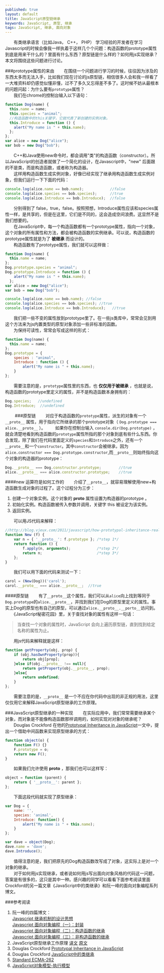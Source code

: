 ```yaml
---
published: true
layout: default
title: JavaScript原型链继承
keywords: JavaScript, 原型, 继承
tags: JavaScript, 继承, 面向对象
---
```



　　有类继承语言（比如Java，  C++， PHP） 学习经验的开发者在学习Javascript的时候会像我一样执着于这样几个个问题：构造函数的prototype属性到底是用来干什么的？里面有什么东西？原型链是什么样的？如何用js实现继承？本文将围绕这些问题进行讨论。  


###prototype属性的来由
　　在围绕一个问题进行学习的时候，往往因为涉及的东西太多而无法入手，比如我们现在讨论的js原型链，相信很多人会和我一样看了一大堆资料却仍感觉似懂非懂，过不了多久又忘得差不多了。这时候不妨从最根本的问题问起：为什么要有`prototype`属性？  
　　我们在chrome的控制台输入以下语句：  

```javascript
function Dog(name) {
  this.name = name;
  this.species = "animal";
  //构造函数中的this关键字，它就代表了新创建的实例对象。
  this.Introduce = function () {
    alert("My name is " + this.name);
  };
};
var alice = new Dog("alice");
var bob = new Dog("bob");
```
　　C++和Java使用new命令时，都会调用"类"的构造函数（constructor）。所以JavaScript的创造者就做了一个简化的设计，在Javascript中，"new" 后面跟的不是类，而是构造函数，或者称为构造器。  
　　这样用构造函数生成实例对象，好像已经实现了继承用构造函数生成实例对象，但我们运行一下下面的代码：  

```javascript
console.log(alice.name == bob.name);            //false
console.log(alice.species == bob.species);      //true
console.log(alice.Introduce == bob.Introduce);  //false
```
　　分别得到了 false，true，false。按照预想，Introduce属性应该和species属性一样，是共享的，但是在这里，它们是不同的，这会造成空间浪费。这显然不是我们想要的。  
　　在JavaScript中，每一个构造函数都有一个prototype属性，指向一个对象，这个对象的所有属性和方法，都会被构造函数的实例继承。可以说，构造函数的prototype属性就是为了 **被继承** 而设计的。  
　　构造函数有了prototype属性，我们就可以这样做：

```javascript
function Dog(name) {
  this.name = name;
};
Dog.prototype.species = "animal";
Dog.prototype.Introduce = function () {
    alert("My name is " + this.name);
  };
var alice = new Dog("alice");
var bob = new Dog("bob");

console.log(alice.name == bob.name); //false
console.log(alice.species == bob.species); //true
console.log(alice.Introduce == bob.Introduce);   //true
```
　　我们把一些不变的属性放到prototype里了。在一些js类库中，常常会见到用这个方法来为js内置类型的原型对象添加一些非标准的函数。  
　　为保持可读性，常常会写成这样的形式：

```javascript
function Dog(name) {
  this.name = name;
};
Dog.prototype = {
    species : "animal",
    Introduce : function () {
        alert("My name is " + this.name);
    }
};
```

　　需要注意的是，`prototype`属性里的东西，也 **仅仅用于被继承** ，也就是说，构造函数的prototype里定义的属性，并不是构造函数本身拥有的：  

```javascript
Dog.species;   //undefined
Dog.Introduce;  //undefined
```
　　
###原型链
　　对应于构造函数的`prototype`属性，派生的对象有一个 `__proto__` 属性，用于指向它所继承的那个prototype对象（ `Dog.prototype === alice.__proto__` ）。
　　如果你在控制台输入 `console.dir(Dog.prototype)` ，就会清楚地看到构造函数的`prototype`属性所指的那个对象到底有些什么东西。你会发现，除了我们在代码里面定义的`species`和`Introduce`之外，还有一个`__proto__`和一个`constructor`。其中`constructor`会被继承，因为`alice.constructor === Dog.prototype.constructor`,而`__proto__`则始终指向这个对象的构造器的prototype：

```javascript
Dog.__proto__ === Dog.constructor.prototype;        //true
alice.__proto__ === alice.constructor.prototype;    //true
```

####new 运算符是如何工作的
　　介绍了`__proto__`，就容易理解使用new+构造函数生成对象的过程了。这个过程分为三步：  
1. 创建一个对象实例。这个对象的 __proto__ 属性设置为构造器的prototype 。
2. 初始化实例。构造函数被传入参数并调用，关键字 this 被设定为该实例。
3. 返回实例。  

　　可以用JS代码来解释：

```javascript
//http://blog.vjeux.com/2011/javascript/how-prototypal-inheritance-really-works.html
function New (f) {
    var n = { '__proto__': f.prototype }; /*step 1*/
    return function () {
        f.apply(n, arguments);            /*step 2*/
        return n;                         /*step 3*/
    };
}
```
　　我们可以用下面的代码来测试一下：

```javascript
carol = (New(Dog))('carol');
carol.__proto__ === alice.__proto__;  //true
```

####原型链
　　有了`__proto__`这个属性，我们可以从`alice`向上找到等同于`Dog.prototype`的`alice.__proto__`，并找到我们在Dog的原型里定义的属性。事实上Dog的原型也有自己的原型，可以通过`alice.__proto__.__porto__`访问到。  
　　《JavaScript秘密花园》里，关于查找对象的属性有这样一句话：
> 当查找一个对象的属性时，JavaScript 会向上遍历原型链，直到找到给定名称的属性为止。  

　　用js代码来解释就是这样：  

```javascript
function getProperty(obj, prop) {
    if (obj.hasOwnProperty(prop)){
        return obj[prop];
    }else if(obj.__proto__ !== null){
        return getProperty(obj.__proto__, prop);
    }else{
        return undefined;
    }
};
```

　　需要注意的是，`__proto__` 是一个不应在你代码中出现的非正规的用法，这里仅仅用它来解释JavaScript原型继承的工作原理。

###JavaScript原型继承的一种实现
　　在实际应用中，我们常常需要继承某个对象，而对象是不能像构造函数那样调用的，如何实现对对象的继承呢？  
　　Douglas Crockford 在他的[Prototypal Inheritance in JavaScript](http://javascript.crockford.com/prototypal.html)一文中，提出一个借助中间函数来实现原型继承的方式：

```javascript
function object(o) {
    function F() {}
    F.prototype = o;
    return new F();
}
```
　　如果我们允许使用 __proto__ ，那我们也可以这样写：

```javascript
object = function (parent) {
    return { '__proto__': parent };
};
```
　　下面这段代码就实现了原型继承：

```javascript
var Dog = {
    name: '',
    species: 'animal',
    Introduce: function() {
        alert("My name is " + this.name);
    }
};

var dave = object(Dog);
dave.name = 'dave';
dave.Introduce();
```
　　值得注意的是，我们把原先的Dog构造函数改写成了对象，这实际上是对一个对象的继承。  
　　对于如何用js实现继承，或者说如何用js写出面向对象风格的代码这一问题，答案是有很多的，这只是其中一种。感兴趣的同学可以看看下面参考阅读里面Crockford的另一篇文章《JavaScript中的类继承》和阮一峰的面向对象编程系列博文。  


###参考阅读
1. 阮一峰的四篇博文：  
[Javascript 继承机制的设计思想](http://www.ruanyifeng.com/blog/2011/06/designing_ideas_of_inheritance_mechanism_in_javascript.html)  
[Javascript 面向对象编程（一）：封装](http://www.ruanyifeng.com/blog/2010/05/object-oriented_javascript_inheritance.html)  
[Javascript 面向对象编程（二）：构造函数的继承](http://www.ruanyifeng.com/blog/2010/05/object-oriented_javascript_inheritance.html)  
[Javascript 面向对象编程（三）：非构造函数的继承](http://www.ruanyifeng.com/blog/2010/05/object-oriented_javascript_inheritance_continued.html)  
2. JavaScript原型继承工作原理 [译文](http://www.ituring.com.cn/article/56184)  [原文]( http://blog.vjeux.com/2011/javascript/how-prototypal-inheritance-really-works.html)
3. Douglas Crockford [Prototypal Inheritance in JavaScript](http://javascript.crockford.com/prototypal.html)
4. Douglas Crockford [JavaScript中的类继承](http://javascript.crockford.com/zh/inheritance.html) 
5. [Standard ECMA-262](http://www.ecma-international.org/ecma-262/5.1/#sec-4.2.1)
6. [JavaScript对象模型-执行模型](http://www.cnblogs.com/RicCC/archive/2008/02/15/JavaScript-Object-Model-Execution-Model.html)


